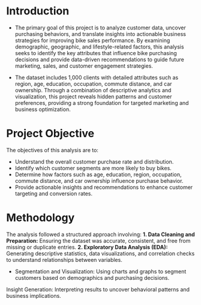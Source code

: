 # Introduction

- The primary goal of this project is to analyze customer data, uncover purchasing behaviors, and translate insights into actionable business strategies for improving bike sales performance.
By examining demographic, geographic, and lifestyle-related factors, this analysis seeks to identify the key attributes that influence bike purchasing decisions and provide data-driven recommendations to guide future marketing, sales, and customer engagement strategies.

- The dataset includes 1,000 clients with detailed attributes such as region, age, education, occupation, commute distance, and car ownership. 
Through a combination of descriptive analytics and visualization, this project reveals hidden patterns and customer preferences, providing a strong foundation for targeted marketing and business optimization.

# Project Objective
The objectives of this analysis are to:
- Understand the overall customer purchase rate and distribution.
- Identify which customer segments are more likely to buy bikes.
- Determine how factors such as age, education, region, occupation, commute distance, and car ownership influence purchase behavior.
- Provide actionable insights and recommendations to enhance customer targeting and conversion rates.

# Methodology
The analysis followed a structured approach involving:
**1. Data Cleaning and Preparation:** Ensuring the dataset was accurate, consistent, and free from missing or duplicate entries.
**2. Exploratory Data Analysis (EDA):** Generating descriptive statistics, data visualizations, and correlation checks to understand relationships between variables.
- Segmentation and Visualization: Using charts and graphs to segment customers based on demographics and purchasing decisions.

Insight Generation: Interpreting results to uncover behavioral patterns and business implications.
